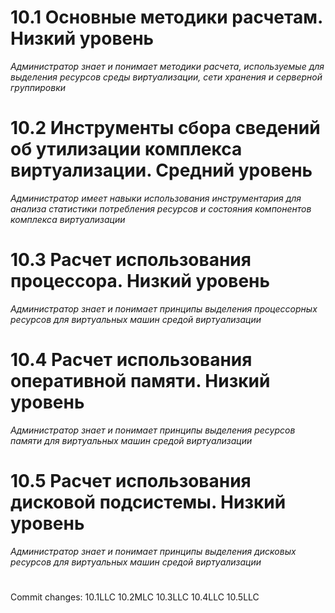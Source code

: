 # **10.1 Основные методики расчетам. Низкий уровень**

*Администратор знает и понимает методики расчета, используемые для выделения ресурсов среды виртуализации, сети хранения и серверной группировки*
#

# **10.2 Инструменты сбора сведений об утилизации комплекса виртуализации. Средний уровень**

*Администратор имеет навыки использования инструментария для анализа статистики потребления ресурсов и состояния компонентов  комплекса виртуализации*
#

# **10.3 Расчет использования процессора. Низкий уровень**

*Администратор знает и понимает принципы выделения процессорных ресурсов для виртуальных машин средой виртуализации*
#

# **10.4 Расчет использования оперативной памяти. Низкий уровень**

*Администратор знает и понимает принципы выделения ресурсов памяти для виртуальных машин средой виртуализации*
#

# **10.5 Расчет использования дисковой подсистемы. Низкий уровень**

*Администратор знает и понимает принципы выделения дисковых ресурсов для виртуальных машин средой виртуализации*
#


Commit changes: 10.1LLC 10.2MLC 10.3LLC 10.4LLC 10.5LLC
